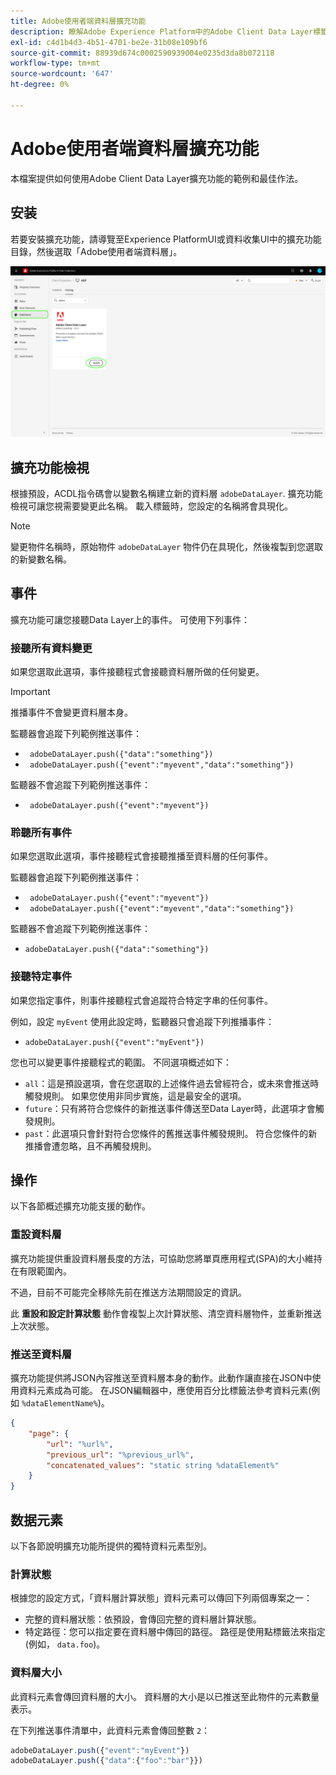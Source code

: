 ```yaml
---
title: Adobe使用者端資料層擴充功能
description: 瞭解Adobe Experience Platform中的Adobe Client Data Layer標籤擴充功能。
exl-id: c4d1b4d3-4b51-4701-be2e-31b08e109bf6
source-git-commit: 88939d674c0002590939004e0235d3da8b072118
workflow-type: tm+mt
source-wordcount: '647'
ht-degree: 0%

---
```


# Adobe使用者端資料層擴充功能

本檔案提供如何使用Adobe Client Data Layer擴充功能的範例和最佳作法。

<!-- (Missing document?)
If you would like to have more details on development consideration, [please reach this page](./dev.md). -->

## 安装

若要安裝擴充功能，請導覽至Experience PlatformUI或資料收集UI中的擴充功能目錄，然後選取「Adobe使用者端資料層」。

![目錄中的ACDL擴充功能檢視](./images/catalog.png)

<!-- (GitHub link?)
There is also the possibility to fork this project. You can download this github project, realize the change that you deem required for your specific use-case and re-upload it on your Organization as a private extension.
This installation will not be supported on our end.<br>
>[!NOTE]
>
> _Consider renaming the extension name in the extension.json file_ -->

## 擴充功能檢視

根據預設，ACDL指令碼會以變數名稱建立新的資料層 `adobeDataLayer`. 擴充功能檢視可讓您視需要變更此名稱。 載入標籤時，您設定的名稱將會具現化。

>[!NOTE]
>
>變更物件名稱時，原始物件 `adobeDataLayer` 物件仍在具現化，然後複製到您選取的新變數名稱。

## 事件

擴充功能可讓您接聽Data Layer上的事件。 可使用下列事件：

### 接聽所有資料變更

如果您選取此選項，事件接聽程式會接聽資料層所做的任何變更。

>[!IMPORTANT]
>
>推播事件不會變更資料層本身。

監聽器會追蹤下列範例推送事件：

* ` adobeDataLayer.push({"data":"something"})`
* ` adobeDataLayer.push({"event":"myevent","data":"something"})`

監聽器不會追蹤下列範例推送事件：

* ` adobeDataLayer.push({"event":"myevent"})`

### 聆聽所有事件

如果您選取此選項，事件接聽程式會接聽推播至資料層的任何事件。

監聽器會追蹤下列範例推送事件：

* ` adobeDataLayer.push({"event":"myevent"})`
* ` adobeDataLayer.push({"event":"myevent","data":"something"})`

監聽器不會追蹤下列範例推送事件：

* ` adobeDataLayer.push({"data":"something"}) `

### 接聽特定事件

如果您指定事件，則事件接聽程式會追蹤符合特定字串的任何事件。

例如，設定 `myEvent` 使用此設定時，監聽器只會追蹤下列推播事件：

* `adobeDataLayer.push({"event":"myEvent"})`

您也可以變更事件接聽程式的範圍。 不同選項概述如下：

* `all`：這是預設選項，會在您選取的上述條件過去曾經符合，或未來會推送時觸發規則。 如果您使用非同步實施，這是最安全的選項。
* `future`：只有將符合您條件的新推送事件傳送至Data Layer時，此選項才會觸發規則。
* `past`：此選項只會針對符合您條件的舊推送事件觸發規則。 符合您條件的新推播會遭忽略，且不再觸發規則。

## 操作

以下各節概述擴充功能支援的動作。

### 重設資料層

擴充功能提供重設資料層長度的方法，可協助您將單頁應用程式(SPA)的大小維持在有限範圍內。

不過，目前不可能完全移除先前在推送方法期間設定的資訊。

此 **重設和設定計算狀態** 動作會複製上次計算狀態、清空資料層物件，並重新推送上次狀態。

### 推送至資料層

擴充功能提供將JSON內容推送至資料層本身的動作。此動作讓直接在JSON中使用資料元素成為可能。 在JSON編輯器中，應使用百分比標籤法參考資料元素(例如 `%dataElementName%`)。

```json
{
    "page": {
        "url": "%url%",
        "previous_url": "%previous_url%",
        "concatenated_values": "static string %dataElement%"
    }
}
```

## 数据元素

以下各節說明擴充功能所提供的獨特資料元素型別。

### 計算狀態

根據您的設定方式，「資料層計算狀態」資料元素可以傳回下列兩個專案之一：

* 完整的資料層狀態：依預設，會傳回完整的資料層計算狀態。
* 特定路徑：您可以指定要在資料層中傳回的路徑。 路徑是使用點標籤法來指定(例如， `data.foo`)。

### 資料層大小

此資料元素會傳回資料層的大小。 資料層的大小是以已推送至此物件的元素數量表示。

在下列推送事件清單中，此資料元素會傳回整數 `2`：

```js
adobeDataLayer.push({"event":"myEvent"})
adobeDataLayer.push({"data":{"foo":"bar"}})
```
